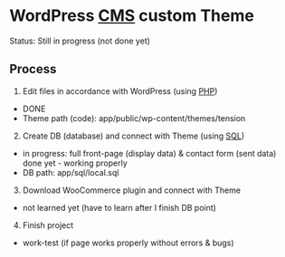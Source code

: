 # WordPress [CMS](https://cs.wikipedia.org/wiki/Syst%C3%A9m_pro_spr%C3%A1vu_obsahu) custom Theme

Status: Still in progress (not done yet)

## Process

1. Edit files in accordance with WordPress (using [PHP](https://www.php.net/))
- DONE
- Theme path (code): app/public/wp-content/themes/tension

2. Create DB (database) and connect with Theme (using [SQL](https://cs.wikipedia.org/wiki/SQL))
- in progress: full front-page (display data) & contact form (sent data) done yet - working properly
- DB path: app/sql/local.sql

3. Download WooCommerce plugin and connect with Theme
- not learned yet (have to learn after I finish DB point)

4. Finish project
- work-test (if page works properly without errors & bugs)



